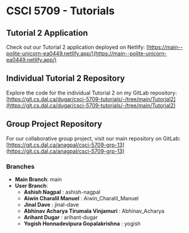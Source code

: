 # CSCI 5709 - Tutorials

## Tutorial 2 Application

Check out our Tutorial 2 application deployed on Netlify:
[https://main--polite-unicorn-ea0449.netlify.app/](https://main--polite-unicorn-ea0449.netlify.app/)

## Individual Tutorial 2 Repository

Explore the code for the individual Tutorial 2 on my GitLab repository:
[https://git.cs.dal.ca/dugar/csci-5709-tutorials/-/tree/main/Tutorial2](https://git.cs.dal.ca/dugar/csci-5709-tutorials/-/tree/main/Tutorial2)

## Group Project Repository

For our collaborative group project, visit our main repository on GitLab:
[https://git.cs.dal.ca/anagpal/csci-5709-grp-13](https://git.cs.dal.ca/anagpal/csci-5709-grp-13)

### Branches

- **Main Branch**: main
- **User Branch**:
    - **Ashish Nagpal** : ashish-nagpal
    - **Aiwin Charalil Manuel** : Aiwin_Charalil_Manuel
    - **Jinal Dave** : jinal-dave
    - **Abhinav Acharya Tirumala Vinjamuri** : Abhinav_Acharya
    - **Arihant Dugar** : arihant-dugar
    - **Yogish Honnadevipura Gopalakrishna** : yogish
